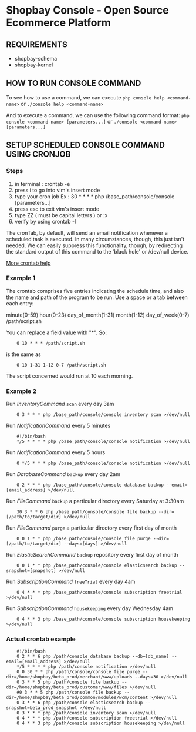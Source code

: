 Shopbay Console - Open Source Ecommerce Platform  
=======================================

REQUIREMENTS
------------
* shopbay-schema
* shopbay-kernel


HOW TO RUN CONSOLE COMMAND
--------------------------

To see how to use a command, we can execute
 `php console help <command-name>` or
 `./console help <command-name>`
 

And to execute a command, we can use the following command format:
 `php console <command-name> [parameters...]` or
 `./console <command-name> [parameters...]`


SETUP SCHEDULED CONSOLE COMMAND USING CRONJOB
------------------------------------------

### Steps

1. in terminal : crontab -e 
2. press i to go into vim's insert mode 
3. type your cron job Ex : 30 * * * * php /base_path/console/console <command-name> [parameters...]
4. press esc to exit vim's insert mode 
5. type ZZ ( must be capital letters ) or :x
6. verify by using crontab -l 

The cronTab, by default, will send an email notification whenever a scheduled task is executed. In many circumstances, though, this just isn't needed. We can easily suppress this functionality, though, by redirecting the standard output of this command to the 'black hole' or /dev/null device.

[More crontab help](http://code.tutsplus.com/tutorials/managing-cron-jobs-with-php--net-19428)


### Example 1

The crontab comprises five entries indicating the schedule time, and also the name and path of the program to be run. Use a space or a tab between each entry:

minute(0-59) hour(0-23) day_of_month(1-31) month(1-12) day_of_week(0-7) /path/script.sh

You can replace a field value with "*". So:

        0 10 * * * /path/script.sh 
is the same as 

        0 10 1-31 1-12 0-7 /path/script.sh 

The script concerned would run at 10 each morning.


### Example 2

Run *InventoryCommand* `scan` every day 3am 

        0 3 * * * php /base_path/console/console inventory scan >/dev/null

Run *NotificationCommand* every 5 minutes

        #!/bin/bash
        */5 * * * * php /base_path/console/console notification >/dev/null

Run *NotificationCommand* every 5 hours

        0 */5 * * * php /base_path/console/console notification >/dev/null

Run *DatabaseCommand* `backup` every day 2am 

        0 2 * * * php /base_path/console/console database backup --email=[email_address] >/dev/null

Run *FileCommand* `backup` a particular directory every Saturday at 3:30am

        30 3 * * 6 php /base_path/console/console file backup --dir=[/path/to/target/dir] >/dev/null

Run *FileCommand* `purge` a particular directory every first day of month

        0 0 1 * * php /base_path/console/console file purge --dir=[/path/to/target/dir] --days=[days] >/dev/null

Run *ElasticSearchCommand* `backup` repository every first day of month

        0 0 1 * * php /base_path/console/console elasticsearch backup --snapshot=[snapshot] >/dev/null

Run *SubscriptionCommand* `freeTrial` every day 4am

        0 4 * * * php /base_path/console/console subscription freetrial >/dev/null

Run *SubscriptionCommand* `housekeeping` every day Wednesday 4am

        0 4 * * 3 php /base_path/console/console subscription housekeeping >/dev/null


### Actual crontab example

        #!/bin/bash
        0 2 * * 6 php /path/console database backup --db=[db_name] --email=[email_address] >/dev/null
        */5 * * * * php /path/console notification >/dev/null
        0 0 30 * * php /path/console/console file purge --dir=/home/shopbay/beta_prod/merchant/www/uploads --days=30 >/dev/null
        0 3 * * 5 php /path/console file backup --dir=/home/shopbay/beta_prod/customer/www/files >/dev/null
        #0 3 * * 5 php /path/console file backup --dir=/home/shopbay/beta_prod/common/modules/wcm/content >/dev/null
        0 3 * * 6 php /path/console elasticsearch backup --snapshot=beta_prod_snapshot >/dev/null
        0 3 * * * php /path/console inventory scan >/dev/null
        0 4 * * * php /path/console subscription freetrial >/dev/null
        0 4 * * 3 php /path/console subscription housekeeping >/dev/null


